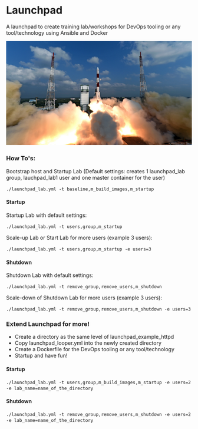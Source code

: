 # Launchpad
A launchpad to create training lab/workshops for DevOps tooling or any tool/technology using Ansible and Docker

![Launchpad](launchpad.jpg)

### How To's:
Bootstrap host and Startup Lab (Default settings: creates 1 launchpad_lab group, lauchpad_lab1 user and one master container for the user)
```
./launchpad_lab.yml -t baseline,m_build_images,m_startup
```

#### Startup
Startup Lab with default settings:
```
./launchpad_lab.yml -t users,group,m_startup
```

Scale-up Lab or Start Lab for more users (example 3 users):
```
./launchpad_lab.yml -t users,group,m_startup -e users=3
```

#### Shutdown
Shutdown Lab with default settings:
```
./launchpad_lab.yml -t remove_group,remove_users,m_shutdown
```

Scale-down of Shutdown Lab for more users (example 3 users):
```
./launchpad_lab.yml -t remove_group,remove_users,m_shutdown -e users=3
```

### Extend Launchpad for more!
* Create a directory as the same level of launchpad_example_httpd
* Copy launchpad_looper.yml into the newly created directory
* Create a Dockerfile for the DevOps tooling or any tool/technology
* Startup and have fun!
#### Startup
```
./launchpad_lab.yml -t users,group,m_build_images,m_startup -e users=2 -e lab_name=name_of_the_directory
```
#### Shutdown
```
./launchpad_lab.yml -t remove_group,remove_users,m_shutdown -e users=2 -e lab_name=name_of_the_directory
```

